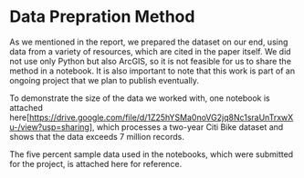 # Data Prepration Method 

As we mentioned in the report, we prepared the dataset on our end, using data from a variety of resources, which are cited in the paper itself. We did not use only Python but also ArcGIS, so it is not feasible for us to share the method in a notebook. It is also important to note that this work is part of an ongoing project that we plan to publish eventually.

To demonstrate the size of the data we worked with, one notebook is attached here[https://drive.google.com/file/d/1Z25hYSMa0noVG2jq8Nc1sraUnTrxwXu-/view?usp=sharing], which processes a two-year Citi Bike dataset and shows that the data exceeds 7 million records.

The five percent sample data used in the notebooks, which were submitted for the project, is attached here for reference.
